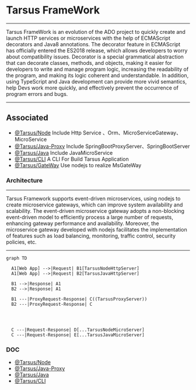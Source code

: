 # Tarsus FrameWork

---

Tarsus FrameWork is an evolution of the ADO project to quickly create and launch HTTP services or microservices with the help of ECMAScript decorators and Java8 annotations. The decorator feature in ECMAScript has officially entered the ES2018 release, which allows developers to worry about compatibility issues. Decorator is a special grammatical abstraction that can decorate classes, methods, and objects, making it easier for developers to write and manage program logic, increasing the readability of the program, and making its logic coherent and understandable. In addition, using TypeScript and Java development can provide more vivid semantics, help Devs work more quickly, and effectively prevent the occurrence of program errors and bugs.

---

## Associated

- [@Tarsus/Node](https://github.com/chelizichen/Tarsus) Include Http Service 、Orm、MicroServiceGateway、MicroService
- [@Tarsus/Java-Proxy](https://github.com/chelizichen/Tarsus-Java-Proxy)  Include SpringBootProxyServer、SpringBootServer
- [@Tarsus/Java](https://github.com/chelizichen/Tarsus-Java) Include JavaMicroService
- [@Tarsus/CLI](https://github.com/chelizichen/Tarsus-cli) A CLI For Build Tarsus Application
- [@Tarsus/GateWay](https://github.com/chelizichen/Tarsus-GateWay) Use nodejs to realize MsGateWay
### Architecture

---

Tarsus Framework supports event-driven microservices, using nodejs to create microservice gateways, which can improve system availability and scalability. The event-driven microservice gateway adopts a non-blocking event-driven model to efficiently process a large number of requests, enhancing gateway performance and availability. Moreover, the microservice gateway developed with nodejs facilitates the implementation of features such as load balancing, monitoring, traffic control, security policies, etc.

---

```mermaid
graph TD

  A1[Web App] -->|Request| B1[TarsusNodeHttpServer]
  A1[Web App] -->|Request| B2[TarsusJavaHttpServer]

  B1 -->|Response| A1
  B2 -->|Response| A1
  
  B1 ---|ProxyRequest-Response| C((TarsusProxyServer))
  B2 ---|ProxyRequest-Response| C
  



  C ---|Request-Response| D[...TarsusNodeMicroServer]
  C ---|Request-Response| E[...TarsusJavaMicroServer]

```

### DOC

- [@Tarsus/Node](https://github.com/chelizichen/Tarsus/readme.md)
- [@Tarsus/Java-Proxy](https://github.com/chelizichen/Tarsus-Java-Proxy/readme.md)
- [@Tarsus/Java](https://github.com/chelizichen/Tarsus-Java/readme.md)
- [@Tarsus/CLI](https://github.com/chelizichen/Tarsus-cli/readme.md)

